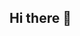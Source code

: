 ## Hi there 👋

<!--
**Alechka09/Alechka09** is a ✨ _special_ ✨ repository because its `README.md` (this file) appears on your GitHub profile.

Here are some ideas to get you started:

- 🔭 I’m currently a currently a 3rd year college student.
- 🌱 I’m currently learning to programm now.
- 💬 I am 19 years old.
- ⚡ Fun fact: I did figure skating for 4 years, now i do dancing and programming)
-->
